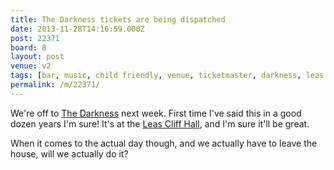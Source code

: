 ```yaml
---
title: The Darkness tickets are being dispatched
date: 2013-11-28T14:16:59.000Z
post: 22371
board: 8
layout: post
venue: v2
tags: [bar, music, child friendly, venue, ticketmaster, darkness, leas cliff hall]
permalink: /m/22371/
---
```

We're off to <a href="/wiki/darkness">The Darkness</a> next week. First time I've said this in a good dozen years I'm sure! It's at the <a href="/wiki/leas+cliff+hall">Leas Cliff Hall</a>, and I'm sure it'll be great.

When it comes to the actual day though, and we actually have to leave the house, will we actually do it?
